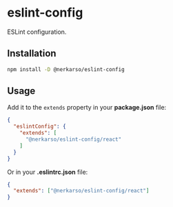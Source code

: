 # eslint-config

ESLint configuration.

## Installation

```sh
npm install -D @nerkarso/eslint-config
```

## Usage

Add it to the `extends` property in your **package.json** file:

```json
{
  "eslintConfig": {
    "extends": [
      "@nerkarso/eslint-config/react"
    ]
  }
}
```

Or in your **.eslintrc.json** file:

```json
{
  "extends": ["@nerkarso/eslint-config/react"]
}
```
